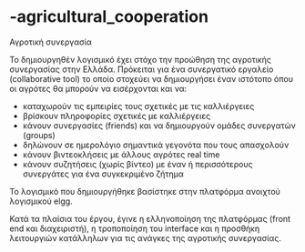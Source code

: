 # -agricultural_cooperation
Αγροτική συνεργασία
 
Το δημιουργηθέν λογισμικό έχει στόχο την προώθηση της αγροτικής συνεργασίας στην Ελλάδα. Πρόκειται για ένα συνεργατικό εργαλείο (collaborative tool) το οποίο στοχεύει να δημιουργήσει έναν ιστότοπο όπου οι αγρότες θα μπορούν να εισέρχονται και να:
- καταχωρούν τις εμπειρίες τους σχετικές με τις καλλιέργειες
- βρίσκουν πληροφορίες σχετικές με καλλιέργειες
- κάνουν συνεργασίες (friends) και να δημιουργούν ομάδες συνεργατών (groups)
- δηλώνουν σε ημερολόγιο σημαντικά γεγονότα που τους απασχολούν
- κάνουν βιντεοκλήσεις με άλλους αγρότες real time
- κάνουν συζητήσεις (χωρίς βίντεο) με έναν ή περισσότερους συνεργάτες για ένα συγκεκριμένο ζήτημα

Το λογισμικό που δημιουργήθηκε βασίστηκε στην πλατφόρμα ανοιχτού λογισμικού elgg.

Κατά τα πλαίσια του έργου, έγινε η ελληνοποίηση της πλατφόρμας (front end και διαχειριστή), η τροποποίηση του interface και η προσθήκη λειτουργιών κατάλληλων για τις ανάγκες της αγροτικής συνεργασίας.
